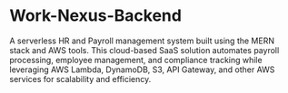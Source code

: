 # Work-Nexus-Backend
A serverless HR and Payroll management system built using the MERN stack and AWS tools. This cloud-based SaaS solution automates payroll processing, employee management, and compliance tracking while leveraging AWS Lambda, DynamoDB, S3, API Gateway, and other AWS services for scalability and efficiency.
